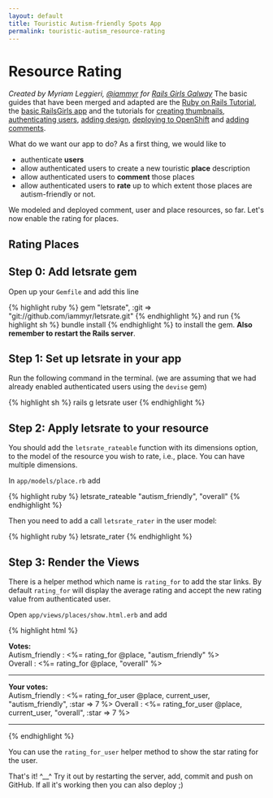 ```yaml
---
layout: default
title: Touristic Autism-friendly Spots App 
permalink: touristic-autism_resource-rating
---
```


# Resource Rating

*Created by Myriam Leggieri, [@iammyr](https://twitter.com/iammyr)*
*for [Rails Girls Galway](https://github.com/RailsGirlsGalway)*
The basic guides that have been merged and adapted are the [Ruby on Rails Tutorial](http://www.railstutorial.org/book), the [basic RailsGirls app](http://guides.railsgirls.com/app/) and the tutorials for [creating thumbnails](http://guides.railsgirls.com/thumbnails), [authenticating users](http://guides.railsgirls.com/devise/), [adding design](http://guides.railsgirls.com/design), [deploying to OpenShift](http://guides.railsgirls.com/openshift/) and [adding comments](http://guides.railsgirls.com/commenting).

What do we want our app to do? As a first thing, we would like to 
* authenticate **users**
* allow authenticated users to create a new touristic **place** description
* allow authenticated users to **comment** those places
* allow authenticated users to **rate** up to which extent those places are autism-friendly or not.

We modeled and deployed comment, user and place resources, so far. Let's now enable the rating for places.

## Rating Places

## Step 0: Add letsrate gem

Open up your `Gemfile` and add this line

{% highlight ruby %}
gem "letsrate", :git => "git://github.com/iammyr/letsrate.git"
{% endhighlight %}
and run
{% highlight sh %}
bundle install
{% endhighlight %}
to install the gem. **Also remember to restart the Rails server**.

## Step 1: Set up letsrate in your app

Run the following command in the terminal. (we are assuming that we had already enabled authenticated users using the `devise` gem)

{% highlight sh %}
rails g letsrate user
{% endhighlight %}

## Step 2: Apply letsrate to your resource

You should add the `letsrate_rateable` function with its dimensions option, to the model of the resource you wish to rate, i.e., place. You can have multiple dimensions.

In `app/models/place.rb` add

{% highlight ruby %}
  letsrate_rateable "autism_friendly", "overall"
{% endhighlight %}

Then you need to add a call `letsrate_rater` in the user model:

{% highlight ruby %}
  letsrate_rater
{% endhighlight %}

## Step 3: Render the Views

There is a helper method which name is `rating_for` to add the star links. By default `rating_for` will display the average rating and accept the new rating value from authenticated user.

Open `app/views/places/show.html.erb` and add

{% highlight html %}
<p>
<strong>Votes:</strong><br />
Autism_friendly : <%= rating_for @place, "autism_friendly" %> <br />
Overall : <%= rating_for @place, "overall" %>
</p>
<hr />
<p>
<strong>Your votes:</strong><br />
Autism_friendly : <%= rating_for_user @place, current_user, "autism_friendly", :star => 7 %>
Overall : <%= rating_for_user @place, current_user, "overall", :star => 7 %>
</p>
<hr />
{% endhighlight %}

You can use the `rating_for_user` helper method to show the star rating for the user.


That's it! ^__^
Try it out by restarting the server, add, commit and push on GitHub. If all it's working then you can also deploy ;)
